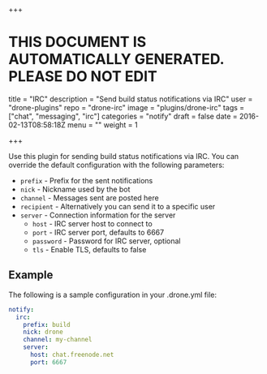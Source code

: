 +++

# THIS DOCUMENT IS AUTOMATICALLY GENERATED. PLEASE DO NOT EDIT

title = "IRC"
description = "Send build status notifications via IRC"
user = "drone-plugins"
repo = "drone-irc"
image = "plugins/drone-irc"
tags = ["chat", "messaging", "irc"]
categories = "notify"
draft = false
date = 2016-02-13T08:58:18Z
menu = ""
weight = 1

+++

Use this plugin for sending build status notifications via IRC. You can override
the default configuration with the following parameters:

* `prefix` - Prefix for the sent notifications
* `nick` - Nickname used by the bot
* `channel` - Messages sent are posted here
* `recipient` - Alternatively you can send it to a specific user
* `server` - Connection information for the server
  * `host` - IRC server host to connect to
  * `port` - IRC server port, defaults to 6667
  * `password` - Password for IRC server, optional
  * `tls` - Enable TLS, defaults to false

## Example

The following is a sample configuration in your .drone.yml file:

```yaml
notify:
  irc:
    prefix: build
    nick: drone
    channel: my-channel
    server:
      host: chat.freenode.net
      port: 6667
```

